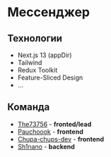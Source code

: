 # Мессенджер

## Технологии
- Next.js 13 (appDir)
- Tailwind
- Redux Toolkit
- Feature-Sliced Design
- ...

## Команда
 - [The73756](https://github.com/The73756) - **fronted/lead**
 - [Pauchoook](https://github.com/Pauchoook) - **frontend**
 - [Chupa-chups-dev](https://github.com/Chupa-chups-dev) - **frontend**
 - [Sh1nano](https://github.com/sh1nano) - **backend**
